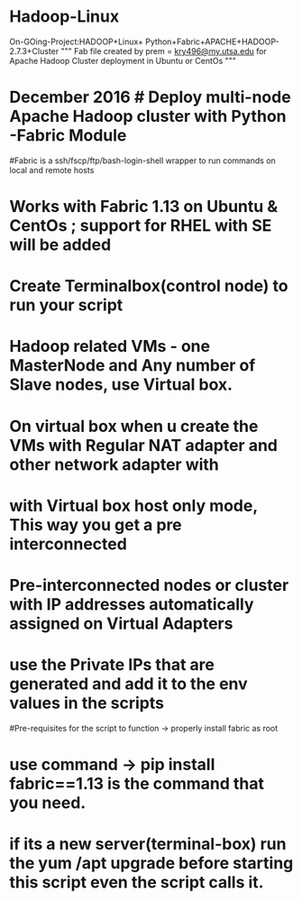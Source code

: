 # Hadoop-Linux
On-GOing-Project:HADOOP+Linux+ Python+Fabric+APACHE+HADOOP-2.7.3+Cluster
""" Fab file created by prem = kry496@my.utsa.edu for Apache Hadoop Cluster deployment in Ubuntu or CentOs """
# December 2016  # Deploy multi-node Apache Hadoop cluster with Python -Fabric Module 
#Fabric is a ssh/fscp/ftp/bash-login-shell wrapper to run commands on local and remote hosts
# Works with Fabric 1.13 on Ubuntu & CentOs ; support for RHEL with SE will be added 
# Create Terminalbox(control node) to run your script
# Hadoop related VMs - one MasterNode and Any number of Slave nodes, use Virtual box. 
# On virtual box when u create the VMs with Regular NAT adapter and other network adapter with
# with Virtual box host only mode, This way you get a pre interconnected
# Pre-interconnected nodes or cluster with IP addresses automatically assigned on Virtual Adapters
# use the Private IPs that are generated and add it to the env values in the scripts
#Pre-requisites for the script to function ->  properly install fabric as root
# use command -> pip install fabric==1.13     is the command that you need.
# if its a new server(terminal-box) run the yum /apt upgrade before starting this script even the script calls it.


